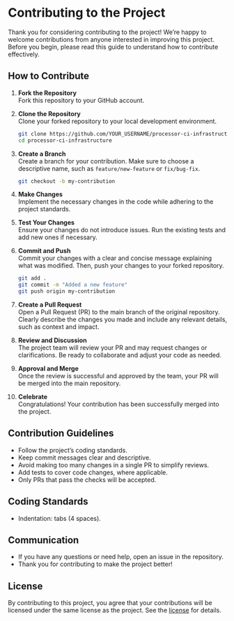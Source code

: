 # Contributing to the Project  

Thank you for considering contributing to the project! We’re happy to welcome contributions from anyone interested in improving this project. Before you begin, please read this guide to understand how to contribute effectively.  

## How to Contribute  

1. **Fork the Repository**  
   Fork this repository to your GitHub account.  

2. **Clone the Repository**  
   Clone your forked repository to your local development environment.  

   ```bash  
   git clone https://github.com/YOUR_USERNAME/processor-ci-infrastructure.git  
   cd processor-ci-infrastructure  
   ```  

3. **Create a Branch**  
   Create a branch for your contribution. Make sure to choose a descriptive name, such as `feature/new-feature` or `fix/bug-fix`.  

   ```bash  
   git checkout -b my-contribution  
   ```  

4. **Make Changes**  
   Implement the necessary changes in the code while adhering to the project standards.  

5. **Test Your Changes**  
   Ensure your changes do not introduce issues. Run the existing tests and add new ones if necessary.  

6. **Commit and Push**  
   Commit your changes with a clear and concise message explaining what was modified. Then, push your changes to your forked repository.  

   ```bash  
   git add .  
   git commit -m "Added a new feature"  
   git push origin my-contribution  
   ```  

7. **Create a Pull Request**  
   Open a Pull Request (PR) to the main branch of the original repository. Clearly describe the changes you made and include any relevant details, such as context and impact.  

8. **Review and Discussion**  
   The project team will review your PR and may request changes or clarifications. Be ready to collaborate and adjust your code as needed.  

9. **Approval and Merge**  
   Once the review is successful and approved by the team, your PR will be merged into the main repository.  

10. **Celebrate**  
   Congratulations! Your contribution has been successfully merged into the project.  

## Contribution Guidelines  

- Follow the project’s coding standards.  
- Keep commit messages clear and descriptive.  
- Avoid making too many changes in a single PR to simplify reviews.  
- Add tests to cover code changes, where applicable.  
- Only PRs that pass the checks will be accepted.  

## Coding Standards  

- Indentation: tabs (4 spaces).  

## Communication  

- If you have any questions or need help, open an issue in the repository.  
- Thank you for contributing to make the project better!  

## License  

By contributing to this project, you agree that your contributions will be licensed under the same license as the project. See the [license](https://github.com/LSC-Unicamp/processor-ci-infrastructure/blob/main/LICENSE) for details.  